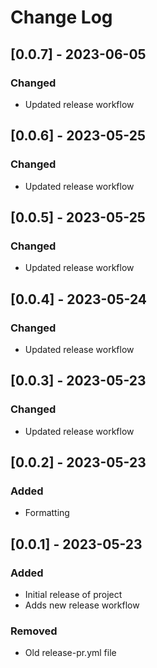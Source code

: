 # Change Log

## [0.0.7] - 2023-06-05

### Changed

-  Updated release workflow
  
## [0.0.6] - 2023-05-25

### Changed

-  Updated release workflow

## [0.0.5] - 2023-05-25

### Changed

-  Updated release workflow

## [0.0.4] - 2023-05-24

### Changed

-  Updated release workflow

## [0.0.3] - 2023-05-23

### Changed

-  Updated release workflow

## [0.0.2] - 2023-05-23

### Added

-  Formatting

## [0.0.1] - 2023-05-23

### Added

-  Initial release of project
-  Adds new release workflow

### Removed

-  Old release-pr.yml file
